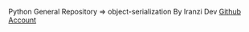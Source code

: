 Python General Repository => object-serialization By Iranzi Dev <a href='https://github.com/Iranzithierry'>Github Account</a>